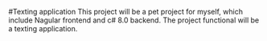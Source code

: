#Texting application
This project will be a pet project for myself, which include Nagular frontend and c# 8.0 backend.
The project functional will be a texting application.
